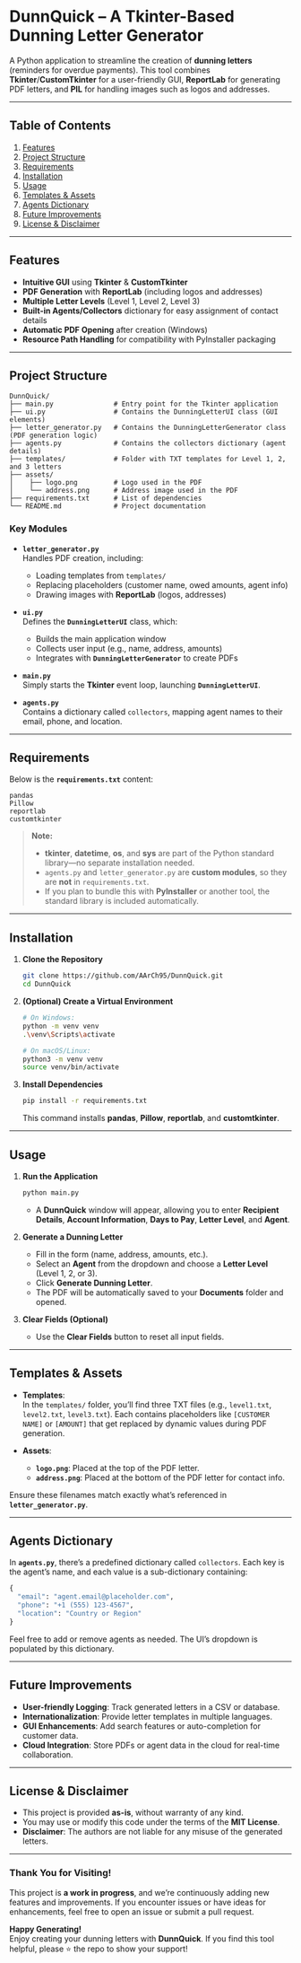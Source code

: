 # **DunnQuick – A Tkinter-Based Dunning Letter Generator**

A Python application to streamline the creation of **dunning letters** (reminders for overdue payments). This tool combines **Tkinter**/**CustomTkinter** for a user-friendly GUI, **ReportLab** for generating PDF letters, and **PIL** for handling images such as logos and addresses.

---

## **Table of Contents**
1. [Features](#features)  
2. [Project Structure](#project-structure)  
3. [Requirements](#requirements)  
4. [Installation](#installation)  
5. [Usage](#usage)  
6. [Templates & Assets](#templates--assets)  
7. [Agents Dictionary](#agents-dictionary)  
8. [Future Improvements](#future-improvements)  
9. [License & Disclaimer](#license--disclaimer)

---

## **Features**
- **Intuitive GUI** using **Tkinter** & **CustomTkinter**  
- **PDF Generation** with **ReportLab** (including logos and addresses)  
- **Multiple Letter Levels** (Level 1, Level 2, Level 3)  
- **Built-in Agents/Collectors** dictionary for easy assignment of contact details  
- **Automatic PDF Opening** after creation (Windows)  
- **Resource Path Handling** for compatibility with PyInstaller packaging

---

## **Project Structure**

```
DunnQuick/
├── main.py               # Entry point for the Tkinter application
├── ui.py                 # Contains the DunningLetterUI class (GUI elements)
├── letter_generator.py   # Contains the DunningLetterGenerator class (PDF generation logic)
├── agents.py             # Contains the collectors dictionary (agent details)
├── templates/            # Folder with TXT templates for Level 1, 2, and 3 letters
├── assets/
│    ├── logo.png         # Logo used in the PDF
│    └── address.png      # Address image used in the PDF
├── requirements.txt      # List of dependencies
└── README.md             # Project documentation
```

### Key Modules
- **`letter_generator.py`**  
  Handles PDF creation, including:
  - Loading templates from `templates/`
  - Replacing placeholders (customer name, owed amounts, agent info)
  - Drawing images with **ReportLab** (logos, addresses)
  
- **`ui.py`**  
  Defines the **`DunningLetterUI`** class, which:
  - Builds the main application window
  - Collects user input (e.g., name, address, amounts)
  - Integrates with **`DunningLetterGenerator`** to create PDFs

- **`main.py`**  
  Simply starts the **Tkinter** event loop, launching **`DunningLetterUI`**.

- **`agents.py`**  
  Contains a dictionary called `collectors`, mapping agent names to their email, phone, and location.

---

## **Requirements**

Below is the **`requirements.txt`** content:

```
pandas
Pillow
reportlab
customtkinter
```

> **Note:**  
> - **tkinter**, **datetime**, **os**, and **sys** are part of the Python standard library—no separate installation needed.  
> - `agents.py` and `letter_generator.py` are **custom modules**, so they are **not** in `requirements.txt`.  
> - If you plan to bundle this with **PyInstaller** or another tool, the standard library is included automatically.

---

## **Installation**

1. **Clone the Repository**
   ```bash
   git clone https://github.com/AArCh95/DunnQuick.git
   cd DunnQuick
   ```

2. **(Optional) Create a Virtual Environment**
   ```bash
   # On Windows:
   python -m venv venv
   .\venv\Scripts\activate

   # On macOS/Linux:
   python3 -m venv venv
   source venv/bin/activate
   ```

3. **Install Dependencies**
   ```bash
   pip install -r requirements.txt
   ```
   This command installs **pandas**, **Pillow**, **reportlab**, and **customtkinter**.

---

## **Usage**

1. **Run the Application**
   ```bash
   python main.py
   ```
   - A **DunnQuick** window will appear, allowing you to enter **Recipient Details**, **Account Information**, **Days to Pay**, **Letter Level**, and **Agent**.

2. **Generate a Dunning Letter**
   - Fill in the form (name, address, amounts, etc.).
   - Select an **Agent** from the dropdown and choose a **Letter Level** (Level 1, 2, or 3).
   - Click **Generate Dunning Letter**.
   - The PDF will be automatically saved to your **Documents** folder and opened.

3. **Clear Fields (Optional)**
   - Use the **Clear Fields** button to reset all input fields.

---

## **Templates & Assets**
- **Templates**:  
  In the `templates/` folder, you’ll find three TXT files (e.g., `level1.txt`, `level2.txt`, `level3.txt`). Each contains placeholders like `[CUSTOMER NAME]` or `[AMOUNT]` that get replaced by dynamic values during PDF generation.

- **Assets**:  
  - **`logo.png`**: Placed at the top of the PDF letter.  
  - **`address.png`**: Placed at the bottom of the PDF letter for contact info.  

Ensure these filenames match exactly what’s referenced in **`letter_generator.py`**.

---

## **Agents Dictionary**
In **`agents.py`**, there’s a predefined dictionary called `collectors`. Each key is the agent’s name, and each value is a sub-dictionary containing:
```python
{
  "email": "agent.email@placeholder.com",
  "phone": "+1 (555) 123-4567",
  "location": "Country or Region"
}
```
Feel free to add or remove agents as needed. The UI’s dropdown is populated by this dictionary.

---

## **Future Improvements**
- **User-friendly Logging**: Track generated letters in a CSV or database.  
- **Internationalization**: Provide letter templates in multiple languages.  
- **GUI Enhancements**: Add search features or auto-completion for customer data.  
- **Cloud Integration**: Store PDFs or agent data in the cloud for real-time collaboration.

---

## **License & Disclaimer**
- This project is provided **as-is**, without warranty of any kind.  
- You may use or modify this code under the terms of the **MIT License**.  
- **Disclaimer**: The authors are not liable for any misuse of the generated letters.

---

### **Thank You for Visiting!**

This project is **a work in progress**, and we’re continuously adding new features and improvements. If you encounter issues or have ideas for enhancements, feel free to open an issue or submit a pull request.

**Happy Generating!**  
Enjoy creating your dunning letters with **DunnQuick**. If you find this tool helpful, please ⭐ the repo to show your support!
